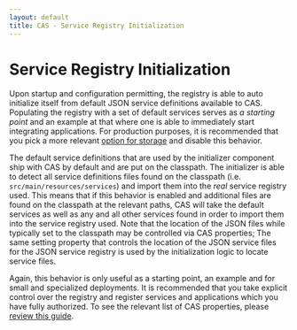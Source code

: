 ```yaml
---
layout: default
title: CAS - Service Registry Initialization
---
```


# Service Registry Initialization

Upon startup and configuration permitting, the registry is able to auto initialize itself from default JSON service definitions available to CAS. Populating the registry with a set of default services serves as *a starting point* and an example at that where one is able to immediately start integrating applications. For production purposes, it is recommended that you pick a more relevant [option for storage](Service-Management.html) and disable this behavior.

The default service definitions that are used by the initializer component ship with CAS by default and are put on the classpath. The initializer is able to detect all service definitions files found on the classpath (i.e. `src/main/resources/services`) and import them into the *real* service registry used. This means that if this behavior is enabled and additional files are found on the classpath at the relevant paths, CAS will take the default services as well as any and all other services found in order to import them into the service registry used. Note that the location of the JSON files while typically set to the classpath may be controlled via CAS properties; The same setting property that controls the location of the JSON service files for the JSON service registry is used by the initialization logic to locate service files. 

Again, this behavior is only useful as a starting point, an example and for small and specialized deployments. It is recommended that you take explicit control over the registry and register services and applications which you have fully authorized. To see the relevant list of CAS properties, please [review this guide](Configuration-Properties.html#service-registry).
